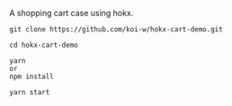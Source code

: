 A shopping cart case using hokx.  

```shell
git clone https://github.com/koi-w/hokx-cart-demo.git

cd hokx-cart-demo

yarn
or
npm install

yarn start
```